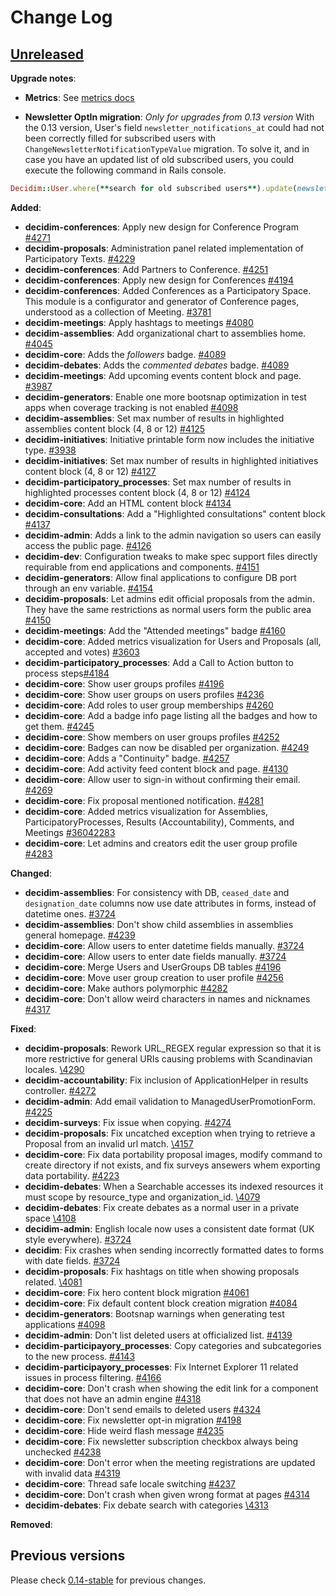 # Change Log

## [Unreleased](https://github.com/decidim/decidim/tree/HEAD)

**Upgrade notes**:

- **Metrics**: See [metrics docs](/docs/advanced/metrics.md)

- **Newsletter OptIn migration**: *Only for upgrades from 0.13 version* With the 0.13 version, User's field `newsletter_notifications_at` could had not been correctly filled for subscribed users with `ChangeNewsletterNotificationTypeValue` migration. To solve it, and in case you have an updated list of old subscribed users, you could execute the following command in Rails console.

```ruby
Decidim::User.where(**search for old subscribed users**).update(newsletter_notifications_at: Time.zone.parse("2018-05-24 00:00 +02:00"))
```

**Added**:

- **decidim-conferences**: Apply new design for Conference Program [#4271](https://github.com/decidim/decidim/pull/4271)
- **decidim-proposals**: Administration panel related implementation of Participatory Texts. [#4229](https://github.com/decidim/decidim/pull/4229)
- **decidim-conferences**: Add Partners to Conference. [\#4251](https://github.com/decidim/decidim/pull/4251)
- **decidim-conferences**: Apply new design for Conferences [#4194](https://github.com/decidim/decidim/pull/4194)
- **decidim-conferences**: Added Conferences as a Participatory Space. This module is a configurator and generator of Conference pages, understood as a collection of Meeting. [\#3781](https://github.com/decidim/decidim/pull/3781)
- **decidim-meetings**: Apply hashtags to meetings [\#4080](https://github.com/decidim/decidim/pull/4080)
- **decidim-assemblies**: Add organizational chart to assemblies home. [\#4045](https://github.com/decidim/decidim/pull/4045)
- **decidim-core**: Adds the *followers* badge. [\#4089](https://github.com/decidim/decidim/pull/4089)
- **decidim-debates**: Adds the *commented debates* badge. [\#4089](https://github.com/decidim/decidim/pull/4089)
- **decidim-meetings**: Add upcoming events content block and page. [\#3987](https://github.com/decidim/decidim/pull/3987)
- **decidim-generators**: Enable one more bootsnap optimization in test apps when coverage tracking is not enabled [\#4098](https://github.com/decidim/decidim/pull/4098)
- **decidim-assemblies**: Set max number of results in highlighted assemblies content block (4, 8 or 12) [\#4125](https://github.com/decidim/decidim/pull/4125)
- **decidim-initiatives**: Initiative printable form now includes the initiative type. [\#3938](https://github.com/decidim/decidim/pull/3938)
- **decidim-initiatives**: Set max number of results in highlighted initiatives content block (4, 8 or 12) [\#4127](https://github.com/decidim/decidim/pull/4127)
- **decidim-participatory_processes**: Set max number of results in highlighted processes content block (4, 8 or 12) [\#4124](https://github.com/decidim/decidim/pull/4124)
- **decidim-core**: Add an HTML content block [\#4134](https://github.com/decidim/decidim/pull/4134)
- **decidim-consultations**: Add a "Highlighted consultations" content block [\#4137](https://github.com/decidim/decidim/pull/4137)
- **decidim-admin**: Adds a link to the admin navigation so users can easily access the public page. [\#4126](https://github.com/decidim/decidim/pull/4126)
- **decidim-dev**: Configuration tweaks to make spec support files directly requirable from end applications and components. [\#4151](https://github.com/decidim/decidim/pull/4151)
- **decidim-generators**: Allow final applications to configure DB port through an env variable. [\#4154](https://github.com/decidim/decidim/pull/4154)
- **decidim-proposals**: Let admins edit official proposals from the admin. They have the same restrictions as normal users form the public area [\#4150](https://github.com/decidim/decidim/pull/4150)
- **decidim-meetings**: Add the "Attended meetings" badge [\#4160](https://github.com/decidim/decidim/pull/4160)
- **decidim-core**: Added metrics visualization for Users and Proposals (all, accepted and votes) [\#3603](https://github.com/decidim/decidim/pull/3603)
- **decidim-participatory_processes**: Add a Call to Action button to process steps[\#4184](https://github.com/decidim/decidim/pull/4184)
- **decidim-core**: Show user groups profiles [\#4196](https://github.com/decidim/decidim/pull/4196)
- **decidim-core**: Show user groups on users profiles [\#4236](https://github.com/decidim/decidim/pull/4236)
- **decidim-core**: Add roles to user group memberships [\#4260](https://github.com/decidim/decidim/pull/4260)
- **decidim-core**: Add a badge info page listing all the badges and how to get them. [\#4245](https://github.com/decidim/decidim/pull/4245)
- **decidim-core**: Show members on user groups profiles [\#4252](https://github.com/decidim/decidim/pull/4252)
- **decidim-core**: Badges can now be disabled per organization. [\#4249](https://github.com/decidim/decidim/pull/4249)
- **decidim-core**: Adds a "Continuity" badge. [\#4257](https://github.com/decidim/decidim/pull/4257)
- **decidim-core**: Add activity feed content block and page. [\#4130](https://github.com/decidim/decidim/pull/4130)
- **decidim-core**: Allow user to sign-in without confirming their email. [\#4269](https://github.com/decidim/decidim/pull/4269)
- **decidim-core**: Fix proposal mentioned notification. [\#4281](https://github.com/decidim/decidim/pull/4281)
- **decidim-core**: Added metrics visualization for Assemblies, ParticipatoryProcesses, Results (Accountability), Comments, and Meetings [\#36042283](https://github.com/decidim/decidim/pull/4228)
- **decidim-core**: Let admins and creators edit the user group profile [\#4283](https://github.com/decidim/decidim/pull/4283)

**Changed**:

- **decidim-assemblies**: For consistency with DB, `ceased_date` and `designation_date` columns now use date attributes in forms, instead of datetime ones. [\#3724](https://github.com/decidim/decidim/pull/3724)
- **decidim-assemblies**: Don't show child assemblies in assemblies general homepage. [\#4239](https://github.com/decidim/decidim/pull/4239)
- **decidim-core**: Allow users to enter datetime fields manually. [\#3724](https://github.com/decidim/decidim/pull/3724)
- **decidim-core**: Allow users to enter date fields manually. [\#3724](https://github.com/decidim/decidim/pull/3724)
- **decidim-core**: Merge Users and UserGroups DB tables [\#4196](https://github.com/decidim/decidim/pull/4196)
- **decidim-core**: Move user group creation to user profile [\#4256](https://github.com/decidim/decidim/pull/4256)
- **decidim-core**: Make authors polymorphic [\#4282](https://github.com/decidim/decidim/pull/4282)
- **decidim-core**: Don't allow weird characters in names and nicknames [\#4317](https://github.com/decidim/decidim/pull/4317)

**Fixed**:

- **decidim-proposals**: Rework URL_REGEX regular expression so that it is more restrictive for general URIs causing problems with Scandinavian locales. [\4290](https://github.com/decidim/decidim/pull/4290)
- **decidim-accountability**: Fix inclusion of ApplicationHelper in results controller. [\#4272](https://github.com/decidim/decidim/pull/4272)
- **decidim-admin**: Add email validation to ManagedUserPromotionForm. [\#4225](https://github.com/decidim/decidim/pull/4225)
- **decidim-surveys**: Fix issue when copying. [\#4274](https://github.com/decidim/decidim/pull/4274)
- **decidim-proposals**: Fix uncatched exception when trying to retrieve a Proposal from an invalid url match. [\4157](https://github.com/decidim/decidim/pull/4157)
- **decidim-core**: Fix data portability proposal images, modify command to create directory if not exists, and fix surveys ansewers whem exporting data portability. [\#4223](https://github.com/decidim/decidim/pull/4223)
- **decidim-debates**: When a Searchable accesses its indexed resources it must scope by resource_type and organization_id. [\4079](https://github.com/decidim/decidim/pull/4079)
- **decidim-debates**: Fix create debates as a normal user in a private space [\4108](https://github.com/decidim/decidim/pull/4108)
- **decidim-admin**: English locale now uses a consistent date format (UK style everywhere). [\#3724](https://github.com/decidim/decidim/pull/3724)
- **decidim**: Fix crashes when sending incorrectly formatted dates to forms with date fields. [\#3724](https://github.com/decidim/decidim/pull/3724)
- **decidim-proposals**: Fix hashtags on title when showing proposals related. [\4081](https://github.com/decidim/decidim/pull/4081)
- **decidim-core**: Fix hero content block migration [\#4061](https://github.com/decidim/decidim/pull/4061)
- **decidim-core**: Fix default content block creation migration [\#4084](https://github.com/decidim/decidim/pull/4084)
- **decidim-generators**: Bootsnap warnings when generating test applications [\#4098](https://github.com/decidim/decidim/pull/4098)
- **decidim-admin**: Don't list deleted users at officialized list. [\#4139](https://github.com/decidim/decidim/pull/4139)
- **decidim-participayory_processes**: Copy categories and subcategories to the new process. [\#4143](https://github.com/decidim/decidim/pull/4143)
- **decidim-participayory_processes**: Fix Internet Explorer 11 related issues in process filtering. [\#4166](https://github.com/decidim/decidim/pull/4166)
- **decidim-core**: Don't crash when showing the edit link for a component that does not have an admin engine [\#4318](https://github.com/decidim/decidim/pull/4318)
- **decidim-core**: Don't send emails to deleted users [\#4324](https://github.com/decidim/decidim/pull/4324)
- **decidim-core**: Fix newsletter opt-in migration [\#4198](https://github.com/decidim/decidim/pull/4198)
- **decidim-core**: Hide weird flash message [\#4235](https://github.com/decidim/decidim/pull/4235)
- **decidim-core**: Fix newsletter subscription checkbox always being unchecked [\#4238](https://github.com/decidim/decidim/pull/4238)
- **decidim-core**: Don't error when the meeting registrations are updated with invalid data [\#4319](https://github.com/decidim/decidim/pull/4319)
- **decidim-core**: Thread safe locale switching [\#4237](https://github.com/decidim/decidim/pull/4237)
- **decidim-core**: Don't crash when given wrong format at pages [\#4314](https://github.com/decidim/decidim/pull/4314)
- **decidim-debates**: Fix debate search with categories [\4313](https://github.com/decidim/decidim/pull/4313)

**Removed**:

## Previous versions

Please check [0.14-stable](https://github.com/decidim/decidim/blob/0.14-stable/CHANGELOG.md) for previous changes.
